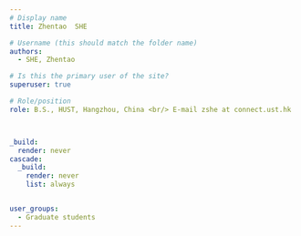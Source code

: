 ```yaml
---
# Display name
title: Zhentao  SHE

# Username (this should match the folder name)
authors:
  - SHE, Zhentao 

# Is this the primary user of the site?
superuser: true

# Role/position
role: B.S., HUST, Hangzhou, China <br/> E-mail zshe at connect.ust.hk



_build:
  render: never
cascade:
  _build:
    render: never
    list: always


user_groups:
  - Graduate students
---
```

